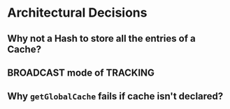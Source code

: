 # Architectural Decisions

## Why not a Hash to store all the entries of a Cache?

## BROADCAST mode of TRACKING

## Why `getGlobalCache` fails if cache isn't declared?
